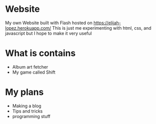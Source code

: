 # Website
My own Website built with Flash hosted on https://elijah-lopez.herokuapp.com/
This is just me experimenting with html, css, and javascript but I hope to make it very useful
# What is contains
* Album art fetcher
* My game called Shift
# My plans
* Making a blog
* Tips and tricks
* programming stuff
